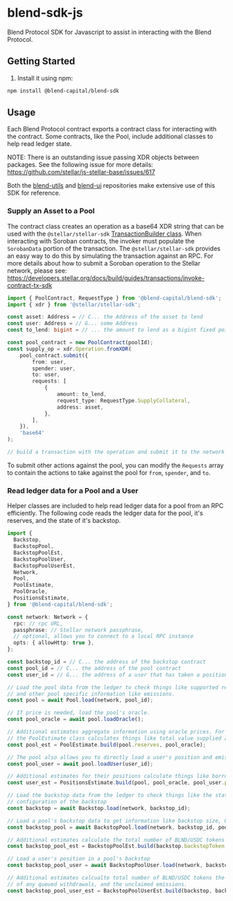 # blend-sdk-js

Blend Protocol SDK for Javascript to assist in interacting with the Blend Protocol.

## Getting Started

1. Install it using npm:

```bash
npm install @blend-capital/blend-sdk
```

## Usage

Each Blend Protocol contract exports a contract class for interacting with the contract. Some contracts, like the Pool, include additional classes to help read ledger state.

NOTE: There is an outstanding issue passing XDR objects between packages. See the following issue for more details: https://github.com/stellar/js-stellar-base/issues/617

Both the [blend-utils](https://github.com/blend-capital/blend-utils) and [blend-ui](https://github.com/blend-capital/blend-ui) repositories make extensive use of this SDK for reference.

### Supply an Asset to a Pool

The contract class creates an operation as a base64 XDR string that can be used with the `@stellar/stellar-sdk` [TransactionBuilder class](https://stellar.github.io/js-stellar-sdk/TransactionBuilder.html). When interacting with Soroban contracts, the invoker must populate the `SorobanData` portion of the transaction. The `@stellar/stellar-sdk` provides an easy way to do this by simulating the transaction against an RPC. For more details about how to submit a Soroban operation to the Stellar network, please see: https://developers.stellar.org/docs/build/guides/transactions/invoke-contract-tx-sdk

```ts
import { PoolContract, RequestType } from '@blend-capital/blend-sdk';
import { xdr } from '@stellar/stellar-sdk';

const asset: Address = // C... the Address of the asset to lend
const user: Address = // G... some Address
const to_lend: bigint = // ... the amount to lend as a bigint fixed point number with the tokens decimals 

const pool_contract = new PoolContract(poolId);
const supply_op = xdr.Operation.fromXDR(
    pool_contract.submit({
        from: user,
        spender: user,
        to: user,
        requests: [
            {
                amount: to_lend,
                request_type: RequestType.SupplyCollateral,
                address: asset,
            },
        ],
    }),
    'base64'
);

// build a transaction with the operation and submit it to the network
```

To submit other actions against the pool, you can modify the `Requests` array to contain the actions to take against the pool for `from`, `spender`, and `to`.

### Read ledger data for a Pool and a User

Helper classes are included to help read ledger data for a pool from an RPC efficiently. The following code reads the ledger data for the pool, it's reserves, and the state of it's backstop.

```ts
import {
  Backstop,
  BackstopPool,
  BackstopPoolEst,
  BackstopPoolUser,
  BackstopPoolUserEst,
  Network,
  Pool,
  PoolEstimate,
  PoolOracle,
  PositionsEstimate,
} from '@blend-capital/blend-sdk';

const network: Network = {
  rpc: // rpc URL,
  passphrase: // Stellar network passphrase,
  // optional, allows you to connect to a local RPC instance
  opts: { allowHttp: true },
};

const backstop_id = // C... the address of the backstop contract
const pool_id = // C... the address of the pool contract
const user_id = // G... the address of a user that has taken a position in the pool

// Load the pool data from the ledger to check things like supported reserves, current interest rates
// and other pool specific information like emissions.
const pool = await Pool.load(network, pool_id);

// If price is needed, load the pool's oracle.
const pool_oracle = await pool.loadOracle();

// Additional estimates aggregate information using oracle prices. For example,
// the PoolEstimate class calculates things like total value supplied and borrowed.
const pool_est = PoolEstimate.build(pool.reserves, pool_oracle);

// The pool also allows you to directly load a user's position and emissions information.
const pool_user = await pool.loadUser(user_id);

// Additional estimates for their positions calculate things like borrow limit, net apr, ect.
const user_est = PositionsEstimate.build(pool, pool_oracle, pool_user.positions);

// Load the backstop data from the ledger to check things like the status of the backstop token and the
// configuration of the backstop
const backstop = await Backstop.load(network, backstop_id);

// Load a pool's backstop data to get information like backstop size, Q4W percentage, and more.
const backstop_pool = await BackstopPool.load(network, backstop_id, pool_id);

// Additional estimates calculate the total number of BLND/USDC tokens the backstop holds.
const backstop_pool_est = BackstopPoolEst.build(backstop.backstopToken, backstop_pool.poolBalance);

// Load a user's position in a pool's backstop
const backstop_pool_user = await BackstopPoolUser.load(network, backstop_id, pool_id, user_id);

// Additional estimates calcualte total number of BLND/USDC tokens the user holds the status
// of any queued withdrawals, and the unclaimed emissions.
const backstop_pool_user_est = BackstopPoolUserEst.build(backstop, backstop_pool, backstop_pool_user);
```
